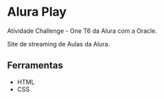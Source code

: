 # Alura Play

Atividade Challenge - One T6 da Alura com a Oracle.

Site de streaming de Aulas da Alura.

## Ferramentas 
* HTML
* CSS
